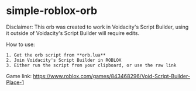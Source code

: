 # simple-roblox-orb

Disclaimer: This orb was created to work in Voidacity's Script Builder, using it outside of Voidacity's Script Builder will require edits.

How to use:

	1. Get the orb script from **orb.lua**
	2. Join Voidacity's Script Builder in ROBLOX
	3. Either run the script from your clipboard, or use the raw link

Game link: https://www.roblox.com/games/843468296/Void-Script-Builder-Place-1